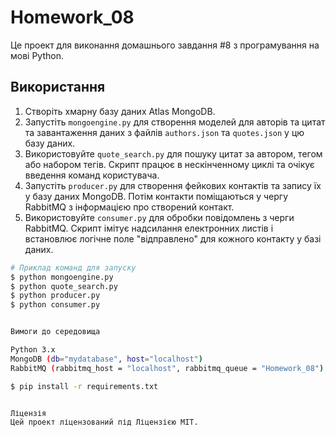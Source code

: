 # Homework_08

Це проект для виконання домашнього завдання #8 з програмування на мові Python.

## Використання

1. Створіть хмарну базу даних Atlas MongoDB.
2. Запустіть `mongoengine.py` для створення моделей для авторів та цитат та завантаження даних з файлів `authors.json` та `quotes.json` у цю базу даних.
3. Використовуйте `quote_search.py` для пошуку цитат за автором, тегом або набором тегів. Скрипт працює в нескінченному циклі та очікує введення команд користувача.
4. Запустіть `producer.py` для створення фейкових контактів та запису їх у базу даних MongoDB. Потім контакти поміщаються у чергу RabbitMQ з інформацією про створений контакт.
5. Використовуйте `consumer.py` для обробки повідомлень з черги RabbitMQ. Скрипт імітує надсилання електронних листів і встановлює логічне поле "відправлено" для кожного контакту у базі даних.

```bash
# Приклад команд для запуску
$ python mongoengine.py
$ python quote_search.py
$ python producer.py
$ python consumer.py


Вимоги до середовища

Python 3.x
MongoDB (db="mydatabase", host="localhost")
RabbitMQ (rabbitmq_host = "localhost", rabbitmq_queue = "Homework_08")

$ pip install -r requirements.txt


Ліцензія
Цей проект ліцензований під Ліцензією MIT.
